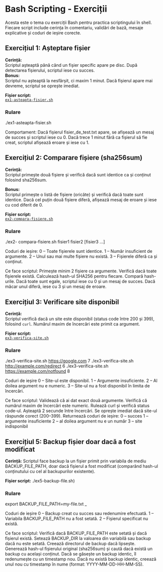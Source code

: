 # Bash Scripting - Exerciții

Acesta este o tema cu exerciții Bash pentru practica scriptingului în shell.
Fiecare script include cerința în comentariu, validări de bază, mesaje explicative și coduri de ieșire corecte.



## Exercițiul 1: Așteptare fișier

**Cerință:**  
Scriptul așteaptă până când un fișier specific apare pe disc. După detectarea fișierului, scriptul iese cu succes.  
**Bonus:**  
Scriptul nu așteaptă la nesfârșit, ci maxim 1 minut. Dacă fișierul apare mai devreme, scriptul se oprește imediat.

**Fișier script:**  
[`ex1-asteapta-fisier.sh`](./ex1-asteapta-fisier.sh)

### Rulare

./ex1-asteapta-fisier.sh

Comportament:
    Dacă fișierul fisier_de_test.txt apare, se afișează un mesaj de succes și scriptul iese cu 0.
    Dacă trece 1 minut fără ca fișierul să fie creat, scriptul afișează eroare și iese cu 1.






## Exercițiul 2: Comparare fișiere (sha256sum)

**Cerință:**  
Scriptul primește două fișiere și verifică dacă sunt identice ca și conținut folosind sha256sum.

**Bonus:**  
Scriptul primește o listă de fișiere (oricâte) și verifică dacă toate sunt identice. Dacă cel puțin două fișiere diferă, afișează mesaj de eroare și iese cu cod diferit de 0.

**Fișier script:**  
[`ex2-compara-fisiere.sh`](./ex2-compara-fisiere.sh)

### Rulare
./ex2- compara-fisiere.sh fisier1 fisier2 [fisier3 ...]

Coduri de ieșire:
    0 – Toate fișierele sunt identice.
    1 – Număr insuficient de argumente.
    2 – Unul sau mai multe fișiere nu există.
    3 – Fișierele diferă ca și conținut.

Ce face scriptul:
    Primește minim 2 fișiere ca argumente.
    Verifică dacă toate fișierele există.
    Calculează hash-ul SHA256 pentru fiecare.
    Compară hash-urile.
    Dacă toate sunt egale, scriptul iese cu 0 și un mesaj de succes.
    Dacă măcar unul diferă, iese cu 3 și un mesaj de eroare.






## Exercițiul 3: Verificare site disponibil

**Cerință:**  
Scriptul verifică dacă un site este disponibil (status code între 200 și 399), folosind `curl`. Numărul maxim de încercări este primit ca argument.

**Fișier script:**  
[`ex3-verifica-site.sh`](./ex3-verifica-site.sh)

### Rulare
./ex3-verifica-site.sh https://google.com 7
./ex3-verifica-site.sh http://example.com/redirect 6
./ex3-verifica-site.sh https://example.com/notfound 8

Coduri de ieșire
    0 – Site-ul este disponibil.
    1 – Argumente insuficiente.
    2 – Al doilea argument nu e numeric.
    3 – Site-ul nu a fost disponibil în limita de încercări.

Ce face scriptul:
    Validează că ai dat exact două argumente.
    Verifică că numărul maxim de încercări este numeric.
    Rulează curl și verifică status code-ul.
    Așteaptă 2 secunde între încercări.
    Se oprește imediat dacă site-ul răspunde corect (200–399).
    Returnează coduri de ieșire:
        0 – succes
        1 – argumente insuficiente
        2 – al doilea argument nu e un număr
        3 – site indisponibil




## Exercițiul 5: Backup fișier doar dacă a fost modificat
 
**Cerință:**
Scriptul face backup la un fișier primit prin variabila de mediu BACKUP_FILE_PATH, doar dacă fișierul a fost modificat (comparând hash-ul conținutului cu cel al backupurilor existente).

**Fișier script:**
./ex5-backup-file.sh)

### Rulare
export BACKUP_FILE_PATH=my-file.txt
_

Coduri de ieșire
	0 – Backup creat cu succes sau redenumire efectuată.
	1 – Variabila BACKUP_FILE_PATH nu a fost setată.
	2 – Fișierul specificat nu există.

Ce face scriptul:
	Verifică dacă BACKUP_FILE_PATH este setată și dacă fișierul există.
	Setează BACKUP_DIR la valoarea din variabilă sau backup dacă nu este setată.
	Creează directorul de backup dacă lipsește.
	Generează hash-ul fișierului original (sha256sum) și caută dacă există un backup cu același conținut.
	Dacă se găsește un backup identic, îl redenumește cu un timestamp nou.
	Dacă nu există backup identic, creează unul nou cu timestamp în nume (format: YYYY-MM-DD-HH-MM-SS).









